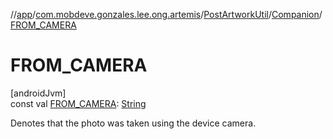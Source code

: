 //[app](../../../../index.md)/[com.mobdeve.gonzales.lee.ong.artemis](../../index.md)/[PostArtworkUtil](../index.md)/[Companion](index.md)/[FROM_CAMERA](-f-r-o-m_-c-a-m-e-r-a.md)

# FROM_CAMERA

[androidJvm]\
const val [FROM_CAMERA](-f-r-o-m_-c-a-m-e-r-a.md): [String](https://kotlinlang.org/api/latest/jvm/stdlib/kotlin/-string/index.html)

Denotes that the photo was taken using the device camera.
